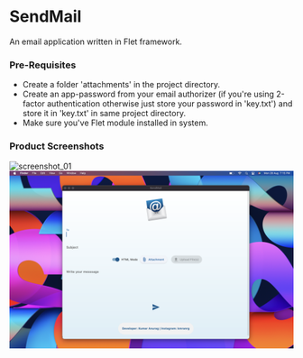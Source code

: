 # SendMail
An email application written in Flet framework.

### Pre-Requisites
+ Create a folder 'attachments' in the project directory.
+ Create an app-password from your email authorizer (if you're using 2-factor authentication otherwise just store your password in 'key.txt') and store it in 'key.txt' in same project directory.
+ Make sure you've Flet module installed in system.

### Product Screenshots
![screenshot_01](https://github.com/kmranrg/SendMail/blob/main/screenshots/ss01.png)
![screenshot_02](https://github.com/kmranrg/SendMail/blob/main/screenshots/ss02.png)
